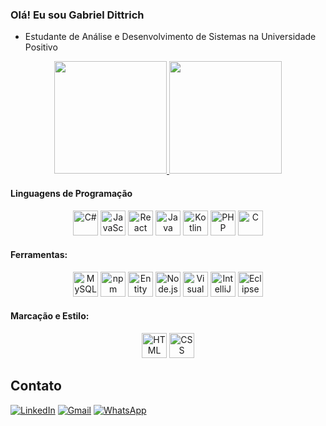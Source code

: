 ### Olá! Eu sou Gabriel Dittrich

- Estudante de Análise e Desenvolvimento de Sistemas na Universidade Positivo

<div align="center">
    <a href="https://github.com/gabrieldittrich">
        <img height="180em" src="https://github-readme-stats.vercel.app/api?username=gabrieldittrich&show_icons=true&theme=radical&locale=pt-br&hide=issues" />
    </a>
    <a href="https://github.com/gabrieldittrich">
        <img height="180em" src="https://github-readme-stats.vercel.app/api/top-langs/?username=gabrieldittrich&layout=compact&locale=pt-br&theme=radical" />
    </a>
</div>

#### Linguagens de Programação
<p align="center">
    <a href="#"><img src="https://cdn.jsdelivr.net/gh/devicons/devicon/icons/csharp/csharp-original.svg" title="C#" alt="C#" width="40" height="40"/></a>
    <a href="#"><img src="https://cdn.jsdelivr.net/gh/devicons/devicon/icons/javascript/javascript-original.svg" title="JavaScript" alt="JavaScript" width="40" height="40"/></a>
    <a href="#"><img src="https://cdn.jsdelivr.net/gh/devicons/devicon/icons/react/react-original.svg" title="React" alt="React" width="40" height="40"/></a>
    <a href="#"><img src="https://cdn.jsdelivr.net/gh/devicons/devicon/icons/java/java-original.svg" title="Java" alt="Java" width="40" height="40"/></a>
    <a href="#"><img src="https://cdn.jsdelivr.net/gh/devicons/devicon/icons/kotlin/kotlin-original.svg" title="Kotlin" alt="Kotlin" width="40" height="40"/></a>
    <a href="#"><img src="https://cdn.jsdelivr.net/gh/devicons/devicon/icons/php/php-original.svg" title="PHP" alt="PHP" width="40" height="40"/></a>
    <a href="#"><img src="https://cdn.jsdelivr.net/gh/devicons/devicon/icons/c/c-original.svg" title="C" alt="C" width="40" height="40"/></a>
</p>

#### Ferramentas:

<p align="center">
    <a href="#"><img src="https://cdn.jsdelivr.net/gh/devicons/devicon/icons/mysql/mysql-original.svg" title="MySQL" alt="MySQL" width="40" height="40" /></a>
    <a href="#"><img src="https://cdn.jsdelivr.net/gh/devicons/devicon/icons/npm/npm-original-wordmark.svg" title="npm" alt="npm" width="40" height="40" /></a>
    <a href="#"><img src="https://cdn.jsdelivr.net/gh/devicons/devicon/icons/dot-net/dot-net-original.svg" title="Entity Framework" alt="Entity Framework" width="40" height="40"/></a>
    <a href="#"><img src="https://cdn.jsdelivr.net/gh/devicons/devicon/icons/nodejs/nodejs-original.svg" title="Node.js" alt="Node.js" width="40" height="40" /></a>
    <a href="#"><img src="https://cdn.jsdelivr.net/gh/devicons/devicon/icons/vscode/vscode-original.svg" title="Visual Studio Code" alt="Visual Studio Code" width="40" height="40" /></a>
    <a href="#"><img src="https://cdn.jsdelivr.net/gh/devicons/devicon/icons/intellij/intellij-original.svg" title="IntelliJ IDEA" alt="IntelliJ IDEA" width="40" height="40" /></a>
    <a href="#"><img src="https://cdn.jsdelivr.net/gh/devicons/devicon/icons/eclipse/eclipse-original.svg" title="Eclipse" alt="Eclipse" width="40" height="40" /></a>
</p>

#### Marcação e Estilo:

<p align="center">
 <a href="#"><img src="https://cdn.jsdelivr.net/gh/devicons/devicon/icons/html5/html5-original.svg" title="HTML" alt="HTML" width="40" height="40"/></a>
 <a href="#"><img src="https://cdn.jsdelivr.net/gh/devicons/devicon/icons/css3/css3-original.svg" title="CSS" alt="CSS" width="40" height="40"/></a>
</p>
 
## Contato
<p>
    <a href="https://www.linkedin.com/in/gabriel-dittrich/?locale=pt_BR" target="_blank"><img src="https://img.shields.io/badge/LinkedIn-0077B5?style=for-the-badge&logo=linkedin&logoColor=white" alt="LinkedIn" /></a>
    <a href="mailto:gdittrchcj@gmail.com"><img src="https://img.shields.io/badge/Gmail-D14836?style=for-the-badge&logo=gmail&logoColor=white" alt="Gmail" /></a> 
    <a href="https://wa.me/5541996972323"><img src="https://img.shields.io/badge/WhatsApp-25D366?style=for-the-badge&logo=whatsapp&logoColor=white" alt="WhatsApp" /></a>
</p>
